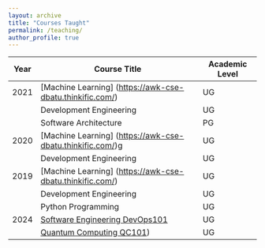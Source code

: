 ```yaml
---
layout: archive
title: "Courses Taught"
permalink: /teaching/
author_profile: true
---
```


|**Year** | **Course Title** |**Academic Level**|
|---- |----|----|
|2021  | [Machine Learning] (https://awk-cse-dbatu.thinkific.com/) | UG |
|      | Development Engineering |  UG|
|      | Software Architecture | PG |
|2020 |[Machine Learning] (https://awk-cse-dbatu.thinkific.com/)g  | UG |
|      | Development Engineering |  UG|
|2019 |[Machine Learning] (https://awk-cse-dbatu.thinkific.com/)  | UG |
|      | Development Engineering |  UG|
|      | Python Programming| UG|
|2024| [Software Engineering DevOps101](https://akiwelekar.github.io/DevOps-101/)|UG|
|      | [Quantum Computing QC101](https://akiwelekar.github.io/qc101/))|UG|
